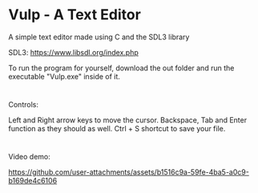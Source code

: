 # Vulp - A Text Editor
A simple text editor made using C and the SDL3 library

SDL3: https://www.libsdl.org/index.php

To run the program for yourself, download the out folder and run the executable "Vulp.exe" inside of it.

# 
Controls: 

Left and Right arrow keys to move the cursor.
Backspace, Tab and Enter function as they should as well.
Ctrl + S shortcut to save your file.

#
Video demo:

https://github.com/user-attachments/assets/b1516c9a-59fe-4ba5-a0c9-b169de4c6106
